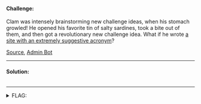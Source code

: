 #### Challenge:

Clam was intensely brainstorming new challenge ideas, when his stomach growled! He opened his favorite tin of salty sardines, took a bite out of them, and then got a revolutionary new challenge idea. What if he wrote [a site with an extremely suggestive acronym](https://xtra-salty-sardines.web.actf.co)?

[Source](./index.js ":ignore"), [Admin Bot](https://admin-bot.actf.co/xtra-salty-sardines)

---

#### Solution:

```bash
```

---

<details><summary>FLAG:</summary>

```
actf{those_sardines_are_yummy_yummy_in_my_tummy}
```

</details>
<br/>
